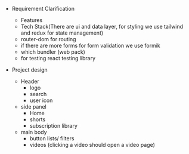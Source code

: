 - Requirement Clarification

  - Features
  - Tech Stack(There are ui and data layer, for styling we use tailwind and redux for state management)
  - router-dom for routing
  - if there are more forms for form validation we use formik
  - which bundler (web pack)
  - for testing react testing library

- Project design
  - Header
    - logo
    - search
    - user icon
  - side panel
    - Home
    - shorts
    - subscription library
  - main body
    - button lists/ filters
    - videos (clicking a video should open a video page)
